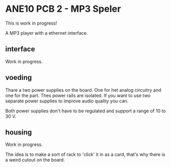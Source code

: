 # ANE10 PCB 2 - MP3 Speler

   This is work in progress!

A MP3 player with a ethernet interface.

## interface

   Work in progress.

## voeding

Thare a two power supplies on the board. One for het analog circuitry and
one for the part. Thes power rails are isolated. If you want to use
two separate power supplies to improve audio quality you can.

Both power supplies don't have to be regulated and support a range of 10
to 30 V.

## housing

   Work in progress.

The idea is to make a sort of rack to 'click' it in as a card,
that's why there is a weird cutout on the board.
